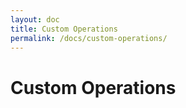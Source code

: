```yaml
---
layout: doc
title: Custom Operations
permalink: /docs/custom-operations/
---
```


Custom Operations
=================